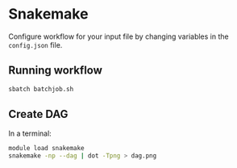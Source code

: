 # Snakemake
Configure workflow for your input file by changing variables in the `config.json` file.

## Running workflow
```bash
sbatch batchjob.sh
```

## Create DAG
In a terminal:
```bash
module load snakemake
snakemake -np --dag | dot -Tpng > dag.png
```
